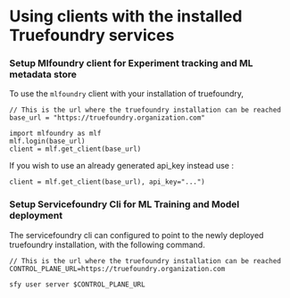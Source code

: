 # Using clients with the installed Truefoundry services

### Setup Mlfoundry client for Experiment tracking and ML metadata store

To use the `mlfoundry` client with your installation of truefoundry,

```
// This is the url where the truefoundry installation can be reached
base_url = "https://truefoundry.organization.com" 

import mlfoundry as mlf
mlf.login(base_url)
client = mlf.get_client(base_url)
```

If you wish to use an already generated api_key instead use :

```
client = mlf.get_client(base_url), api_key="...")
```

### Setup Servicefoundry Cli for ML Training and Model deployment

The servicefoundry cli can configured to point to the newly deployed truefoundry installation, with the following command.

```
// This is the url where the truefoundry installation can be reached
CONTROL_PLANE_URL=https://truefoundry.organization.com

sfy user server $CONTROL_PLANE_URL
```

